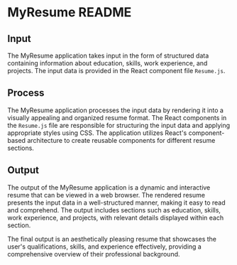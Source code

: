# MyResume README

## Input
The MyResume application takes input in the form of structured data containing information about education, skills, work experience, and projects. The input data is provided in the React component file `Resume.js`.

## Process
The MyResume application processes the input data by rendering it into a visually appealing and organized resume format. The React components in the `Resume.js` file are responsible for structuring the input data and applying appropriate styles using CSS. The application utilizes React's component-based architecture to create reusable components for different resume sections.

## Output
The output of the MyResume application is a dynamic and interactive resume that can be viewed in a web browser. The rendered resume presents the input data in a well-structured manner, making it easy to read and comprehend. The output includes sections such as education, skills, work experience, and projects, with relevant details displayed within each section.

The final output is an aesthetically pleasing resume that showcases the user's qualifications, skills, and experience effectively, providing a comprehensive overview of their professional background.

